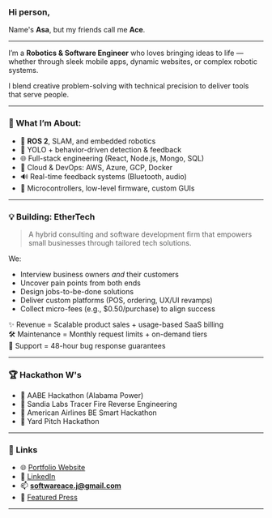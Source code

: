 ### Hi person,
Name's **Asa**, but my friends call me **Ace**.

---

I’m a **Robotics & Software Engineer** who loves bringing ideas to life — whether through sleek mobile apps, dynamic websites, or complex robotic systems. 

I blend creative problem-solving with technical precision to deliver tools that serve people.

---

### 🧠 What I’m About:
- 🤖 **ROS 2**, SLAM, and embedded robotics
- 🎯 YOLO + behavior-driven detection & feedback
- 🌐 Full-stack engineering (React, Node.js, Mongo, SQL)
- 🧩 Cloud & DevOps: AWS, Azure, GCP, Docker
- 🔊 Real-time feedback systems (Bluetooth, audio)
- 🧵 Microcontrollers, low-level firmware, custom GUIs

---

### 💡 Building: **EtherTech**
> A hybrid consulting and software development firm that empowers small businesses through tailored tech solutions.

We:
- Interview business owners *and* their customers
- Uncover pain points from both ends
- Design jobs-to-be-done solutions
- Deliver custom platforms (POS, ordering, UX/UI revamps)
- Collect micro-fees (e.g., $0.50/purchase) to align success

✨ Revenue = Scalable product sales + usage-based SaaS billing  
🛠️ Maintenance = Monthly request limits + on-demand tiers  
🧰 Support = 48-hour bug response guarantees  

---

### 🏆 Hackathon W's
- 🥇 AABE Hackathon (Alabama Power)
- 🥇 Sandia Labs Tracer Fire Reverse Engineering
- 🥈 American Airlines BE Smart Hackathon
- 🥈 Yard Pitch Hackathon

---

### 🔗 Links
- 🌐 [Portfolio Website]([https://asarogers.github.io/Portfolio/](https://www.aethurtech.com/))
- 💼 [LinkedIn](https://www.linkedin.com/in/asa-ace-rogers-4476531b7/)
- 📫 **softwareace.j@gmail.com**
- 🧠 [Featured Press](https://www.aamu.edu/about/inside-aamu/news/aamu-students-earn-first-place-in-hackathon.html)

---

<!--
**asarogers/asarogers** is a ✨ special ✨ repo because its `README.md` shows up on your GitHub profile.

This is the control room of Ace’s engineering journey — from robots to real-world solutions.  
Check out my pinned projects to see what I’m working on next.
-->
